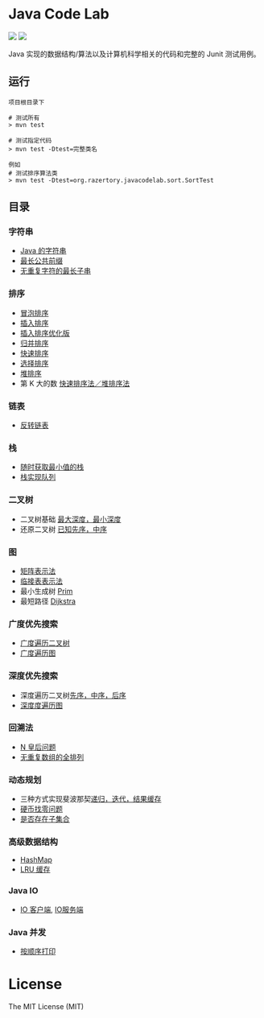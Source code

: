 # Java Code Lab
![](https://img.shields.io/badge/maven-3.5.x-green.svg) ![](https://img.shields.io/badge/junit-4.11-green.svg)

Java 实现的数据结构/算法以及计算机科学相关的代码和完整的 Junit 测试用例。

## 运行

```shell
项目根目录下

# 测试所有
> mvn test 

# 测试指定代码
> mvn test -Dtest=完整类名

例如
# 测试排序算法类
> mvn test -Dtest=org.razertory.javacodelab.sort.SortTest
```

## 目录

### 字符串
* [Java 的字符串](./src/main/java/org/razertory/javacodelab/string/StringEqual.java)
* [最长公共前缀](./src/main/java/org/razertory/javacodelab/string/LongestPrefix.java)
* [无重复字符的最长子串](./src/main/java/org/razertory/javacodelab/string/LongestUniq.java)

### 排序
* [冒泡排序](./src/main/java/org/razertory/javacodelab/sort/BubbleSort.java)
* [插入排序](./src/main/java/org/razertory/javacodelab/sort/InsertSort.java)
* [插入排序优化版](./src/main/java/org/razertory/javacodelab/sort/InsertOptimizeSort.java)
* [归并排序](./src/main/java/org/razertory/javacodelab/sort/MergeSort.java)
* [快速排序](./src/main/java/org/razertory/javacodelab/sort/QuickSort.java)
* [选择排序](./src/main/java/org/razertory/javacodelab/sort/SelectionSort.java)
* [堆排序](./src/main/java/org/razertory/javacodelab/sort/HeapSort.java)
* 第 K 大的数 [快速排序法／堆排序法](./src/main/java/org/razertory/javacodelab/sort/KthLargest.java)

### 链表
* [反转链表](./src/main/java/org/razertory/javacodelab/linkedlist/ReverseLinkedList.java)

### 栈
* [随时获取最小值的栈](./src/main/java/org/razertory/javacodelab/stack/StackWithMin.java)
* [栈实现队列](./src/main/java/org/razertory/javacodelab/stack/MyQueue.java)

### 二叉树
* 二叉树基础 [最大深度，最小深度](./src/main/java/org/razertory/javacodelab/tree/Tree.java)
* 还原二叉树 [已知先序，中序](./src/main/java/org/razertory/javacodelab/tree/RebuildTree.java)

### 图
* [矩阵表示法](./src/main/java/org/razertory/javacodelab/graph/matrix)
* [临接表表示法](./src/main/java/org/razertory/javacodelab/graph/adjacency)
* 最小生成树 [Prim](./src/main/java/org/razertory/javacodelab/graph/MSTPrim.java)
* 最短路径 [Dijkstra](./src/main/java/org/razertory/javacodelab/graph/SPDijkstra.java)

### 广度优先搜索
* [广度遍历二叉树](./src/main/java/org/razertory/javacodelab/bfs/Tree.java)
* [广度遍历图](./src/main/java/org/razertory/javacodelab/bfs/Graph.java)

### 深度优先搜索
* 深度遍历二叉树[先序，中序，后序](./src/main/java/org/razertory/javacodelab/dfs/Tree.java)
* [深度度遍历图](./src/main/java/org/razertory/javacodelab/dfs/Graph.java)

### 回溯法
* [N 皇后问题](./src/main/java/org/razertory/javacodelab/backtrack/NQueen.java)
* [无重复数组的全排列](./src/main/java/org/razertory/javacodelab/backtrack/SubSet.java)

### 动态规划
* 三种方式实现斐波那契[递归，迭代，结果缓存](./src/main/java/org/razertory/javacodelab/dp/Fibonacci.java)
* [硬币找零问题](./src/main/java/org/razertory/javacodelab/dp/Coin.java)
* [是否存在子集合](./src/main/java/org/razertory/javacodelab/dp/SubsetSum.java)

### 高级数据结构
* [HashMap](./src/main/java/org/razertory/javacodelab/mycollections/MyHashMap.java)
* [LRU 缓存](./src/main/java/org/razertory/javacodelab/advanced/LRUCache.java)

### Java IO
* [IO 客户端](./src/main/java/org/razertory/javacodelab/io/IOClient.java), [IO服务端](./src/main/java/org/razertory/javacodelab/io/IOServer.java)

### Java 并发
* [按顺序打印](./src/main/java/org/razertory/javacodelab/concurrency/printinorder/Solution1.java)

# License
The MIT License (MIT)
